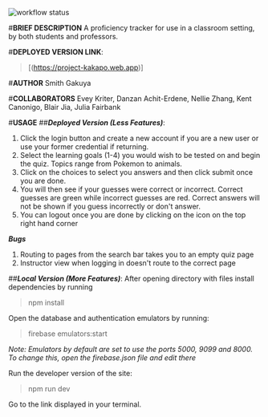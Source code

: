 ![workflow status](https://github.com/csci0312-f22/project-kakapo/actions/workflows/node.js.yml/badge.svg)

#__BRIEF DESCRIPTION__
A proficiency tracker for use in a classroom setting, by both students and professors.

#__DEPLOYED VERSION LINK__:
> [(https://project-kakapo.web.app)]

#__AUTHOR__
Smith Gakuya

#__COLLABORATORS__
Evey Kriter, Danzan Achit-Erdene, Nellie Zhang, Kent Canonigo, Blair Jia, Julia Fairbank

#__USAGE__
##***Deployed Version (Less Features)***:

1. Click the login button and create a new account if you are a new user or use your former credential if returning.
2. Select the learning goals (1-4) you would wish to be tested on and begin the quiz. Topics range from Pokemon to animals.
3. Click on the choices to select you answers and then click submit once you are done. 
4. You will then see if your guesses were correct or incorrect. Correct guesses are green while incorrect guesses are red. Correct answers will not be shown if you guess incorrectly or don't answer.
5. You can logout once you are done by clicking on the icon on the top right hand corner

***Bugs***
1. Routing to pages from the search bar takes you to an empty quiz page
2. Instructor view when logging in doesn't route to the correct page

##***Local Version (More Features)***:
After opening directory with files install dependencies by running
> npm install

Open the database and authentication emulators by running:
> firebase emulators:start

*Note: Emulators by default are set to use the ports 5000, 9099 and 8000. To change this, open the firebase.json file and edit there*

Run the developer version of the site:
> npm run dev

Go to the link displayed in your terminal.


